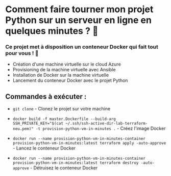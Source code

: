 # Comment faire tourner mon projet Python sur un serveur en ligne en quelques minutes ? 🧐

### Ce projet met à disposition un conteneur Docker qui fait tout pour vous ! 🤩
- Création d'une machine virtuelle sur le cloud Azure
- Provisioning de la machine virtuelle avec Ansible
- Installation de Docker sur la machine virtuelle
- Lancement du conteneur Docker avec le projet Python

## Commandes à exécuter :

- `git clone` - Clonez le projet sur votre machine

- `docker build -f master.Dockerfile --build-arg SSH_PRIVATE_KEY="$(cat ~/.ssh/ssh-active-dir-lab-terraform-neu.pem)" -t provision-python-vm-in-minutes .` - Créez l'image Docker

- `docker run --name provision-python-vm-in-minutes-container provision-python-vm-in-minutes:latest terraform apply -auto-approve` - Lancez le conteneur Docker

- `docker run --name provision-python-vm-in-minutes-container provision-python-vm-in-minutes:latest terraform destroy -auto-approve` - Détruisez le conteneur Docker

